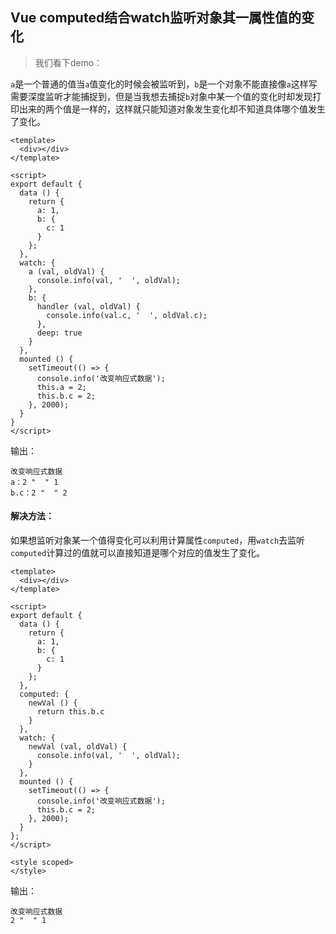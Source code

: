 ## Vue computed结合watch监听对象其一属性值的变化

> 我们看下demo：

`a`是一个普通的值当`a`值变化的时候会被监听到，`b`是一个对象不能直接像`a`这样写需要深度监听才能捕捉到，但是当我想去捕捉`b`对象中某一个值的变化时却发现打印出来的两个值是一样的，这样就只能知道对象发生变化却不知道具体哪个值发生了变化。


```
<template>
  <div></div>
</template>

<script>
export default {
  data () {
    return {
      a: 1,
      b: {
        c: 1
      }
    };
  },
  watch: {
    a (val, oldVal) {
      console.info(val, '  ', oldVal);
    },
    b: {
      handler (val, oldVal) {
        console.info(val.c, '  ', oldVal.c);
      },
      deep: true
    }
  },
  mounted () {
    setTimeout(() => {
      console.info('改变响应式数据');
      this.a = 2;
      this.b.c = 2;
    }, 2000);
  }
}
</script>

```
输出：

```
改变响应式数据
a：2 "  " 1
b.c：2 "  " 2
```

#### 解决方法：

如果想监听对象某一个值得变化可以利用计算属性`computed`，用`watch`去监听`computed`计算过的值就可以直接知道是哪个对应的值发生了变化。


```
<template>
  <div></div>
</template>

<script>
export default {
  data () {
    return {
      a: 1,
      b: {
        c: 1
      }
    };
  },
  computed: {
    newVal () {
      return this.b.c
    }
  },
  watch: {
    newVal (val, oldVal) {
      console.info(val, '  ', oldVal);
    }
  },
  mounted () {
    setTimeout(() => {
      console.info('改变响应式数据');
      this.b.c = 2;
    }, 2000);
  }
};
</script>

<style scoped>
</style>

```
输出：

```
改变响应式数据
2 "  " 1
```


